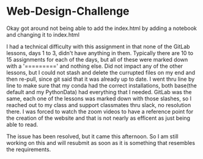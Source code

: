 # Web-Design-Challenge

Okay got around not being able to add the index.html by adding a notebook and changing it to index.html

I had a technical difficulty with this assignment in that none of the GitLab lessons, days 1 to 3, didn't have anything in them. Typically there are 10 to 15 assignments for each of the days, but all of these were marked down with a '=========' and nothing else.
Did not impact any of the other lessons, but I could not stash and delete the currupted files on my end and then re-pull, since git said that it was already up to date. I went thru line by line to make sure that my conda had the correct installations, both base(the default and my PythonData) had everything that I needed. GitLab was the same, each one of the lessons was marked down with those slashes, so I reached out to my class and support classmates thru slack, no resolution there.
I was forced to watch the zoom videos to have a reference point for the creation of the website and that is not nearly as efficent as just being able to read. 

The issue has been resolved, but it came this afternoon. So I am still working on this and will resubmit as soon as it is something that resembles the requirements.